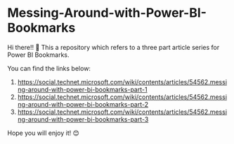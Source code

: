 # Messing-Around-with-Power-BI-Bookmarks

Hi there!! 👋
This a repository which refers to a three part article series for Power BI Bookmarks.

You can find the links below:

1. https://social.technet.microsoft.com/wiki/contents/articles/54562.messing-around-with-power-bi-bookmarks-part-1
2. https://social.technet.microsoft.com/wiki/contents/articles/54562.messing-around-with-power-bi-bookmarks-part-2
3. https://social.technet.microsoft.com/wiki/contents/articles/54562.messing-around-with-power-bi-bookmarks-part-3

Hope you will enjoy it! 😊
